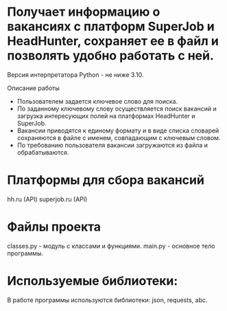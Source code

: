 # Получает информацию о вакансиях с платформ SuperJob и HeadHunter, сохраняет ее в файл и позволять удобно работать с ней.
Версия интерпретатора Python - не ниже 3.10.

Описание работы
- Пользователем задается ключевое слово для поиска.
- По заданному ключевому слову осуществляется поиск вакансий и загрузка интересующих полей на платформах HeadHunter и SuperJob.
- Вакансии приводятся к единому формату и в виде списка словарей сохраняются в файле с именем, совпадающим с ключевым словом.
- По требованию пользователя вакансии загружаются из файла и обрабатываются.
# Платформы для сбора вакансий
hh.ru (API)
superjob.ru (API)
# Файлы проекта
classes.py - модуль с классами и функциями.
main.py - основное тело программы.
# Используемые библиотеки:
В работе программы используются библиотеки: json, requests, abc.
